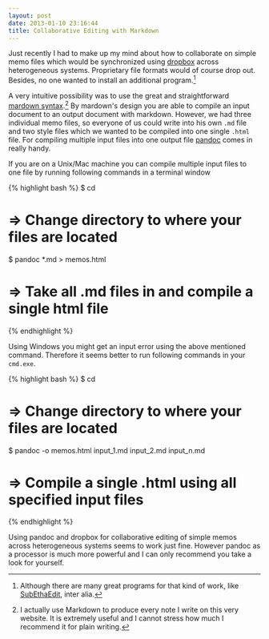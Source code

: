 ```yaml
---
layout: post
date: 2013-01-10 23:16:44
title: Collaborative Editing with Markdown
---
```


Just recently I had to make up my mind about how to collaborate on simple memo files which would be synchronized using [dropbox](http://db.tt/tfvLVYN) across heterogeneous systems. Proprietary file formats would of course drop out. Besides, no one wanted to install an additional program.[^2] 

A very intuitive possibility was to use the great and straightforward [mardown syntax](http://daringfireball.net/projects/markdown/syntax).[^1] By mardown's design you are able to compile an input document to an output document with markdown. However, we had three individual memo files, so everyone of us could write into his own `.md` file and two style files which we wanted to be compiled into one single `.html` file. For compiling multiple input files into one output file [pandoc](http://johnmacfarlane.net/pandoc/) comes in really handy.

If you are on a Unix/Mac machine you can compile multiple input files to one file by running following commands in a terminal window


{% highlight bash %}
$ cd <YOURDIRECTORY>
# => Change directory to where your files are located
$ pandoc *.md > memos.html
# => Take all .md files in <YOURDIRECTORY> and compile a single html file
{% endhighlight %}

Using Windows you might get an input error using the above mentioned command. Therefore it seems better to run following commands in your `cmd.exe`.


{% highlight bash %}
$ cd <YOURDIRECTORY>
# => Change directory to where your files are located
$ pandoc -o memos.html input_1.md input_2.md input_n.md 
# => Compile a single .html using all specified input files
{% endhighlight %}

Using pandoc and dropbox for collaborative editing of simple memos across heterogeneous systems seems to work just fine. However pandoc as a processor is much more powerful and I can only recommend you take a look for yourself.










[^1]: I actually use Markdown to produce every note I write on this very website. It is extremely useful and I cannot stress how much I recommend it for plain writing.

[^2]: Although there are many great programs for that kind of work, like [SubEthaEdit](http://www.codingmonkeys.de/subethaedit/), inter alia.
